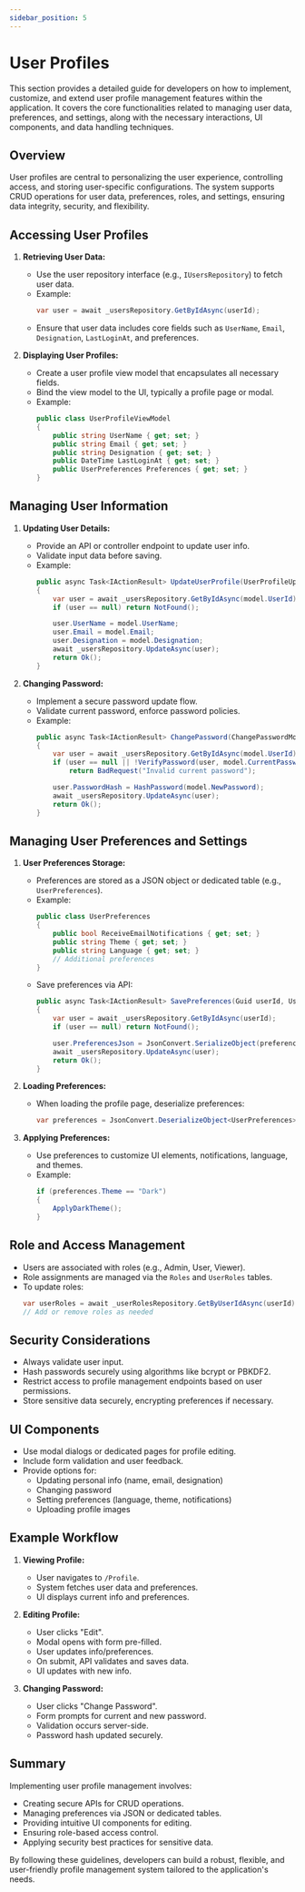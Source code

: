 ```yaml
---
sidebar_position: 5
---
```


# User Profiles

This section provides a detailed guide for developers on how to implement, customize, and extend user profile management features within the application. It covers the core functionalities related to managing user data, preferences, and settings, along with the necessary interactions, UI components, and data handling techniques.

## Overview

User profiles are central to personalizing the user experience, controlling access, and storing user-specific configurations. The system supports CRUD operations for user data, preferences, roles, and settings, ensuring data integrity, security, and flexibility.

## Accessing User Profiles

1. **Retrieving User Data:**
   - Use the user repository interface (e.g., `IUsersRepository`) to fetch user data.
   - Example:
     ```csharp
     var user = await _usersRepository.GetByIdAsync(userId);
     ```
   - Ensure that user data includes core fields such as `UserName`, `Email`, `Designation`, `LastLoginAt`, and preferences.

2. **Displaying User Profiles:**
   - Create a user profile view model that encapsulates all necessary fields.
   - Bind the view model to the UI, typically a profile page or modal.
   - Example:
     ```csharp
     public class UserProfileViewModel
     {
         public string UserName { get; set; }
         public string Email { get; set; }
         public string Designation { get; set; }
         public DateTime LastLoginAt { get; set; }
         public UserPreferences Preferences { get; set; }
     }
     ```

## Managing User Information

1. **Updating User Details:**
   - Provide an API or controller endpoint to update user info.
   - Validate input data before saving.
   - Example:
     ```csharp
     public async Task<IActionResult> UpdateUserProfile(UserProfileUpdateModel model)
     {
         var user = await _usersRepository.GetByIdAsync(model.UserId);
         if (user == null) return NotFound();

         user.UserName = model.UserName;
         user.Email = model.Email;
         user.Designation = model.Designation;
         await _usersRepository.UpdateAsync(user);
         return Ok();
     }
     ```

2. **Changing Password:**
   - Implement a secure password update flow.
   - Validate current password, enforce password policies.
   - Example:
     ```csharp
     public async Task<IActionResult> ChangePassword(ChangePasswordModel model)
     {
         var user = await _usersRepository.GetByIdAsync(model.UserId);
         if (user == null || !VerifyPassword(user, model.CurrentPassword))
             return BadRequest("Invalid current password");

         user.PasswordHash = HashPassword(model.NewPassword);
         await _usersRepository.UpdateAsync(user);
         return Ok();
     }
     ```

## Managing User Preferences and Settings

1. **User Preferences Storage:**
   - Preferences are stored as a JSON object or dedicated table (e.g., `UserPreferences`).
   - Example:
     ```csharp
     public class UserPreferences
     {
         public bool ReceiveEmailNotifications { get; set; }
         public string Theme { get; set; }
         public string Language { get; set; }
         // Additional preferences
     }
     ```
   - Save preferences via API:
     ```csharp
     public async Task<IActionResult> SavePreferences(Guid userId, UserPreferences preferences)
     {
         var user = await _usersRepository.GetByIdAsync(userId);
         if (user == null) return NotFound();

         user.PreferencesJson = JsonConvert.SerializeObject(preferences);
         await _usersRepository.UpdateAsync(user);
         return Ok();
     }
     ```

2. **Loading Preferences:**
   - When loading the profile page, deserialize preferences:
     ```csharp
     var preferences = JsonConvert.DeserializeObject<UserPreferences>(user.PreferencesJson);
     ```

3. **Applying Preferences:**
   - Use preferences to customize UI elements, notifications, language, and themes.
   - Example:
     ```csharp
     if (preferences.Theme == "Dark")
     {
         ApplyDarkTheme();
     }
     ```

## Role and Access Management

- Users are associated with roles (e.g., Admin, User, Viewer).
- Role assignments are managed via the `Roles` and `UserRoles` tables.
- To update roles:
  ```csharp
  var userRoles = await _userRolesRepository.GetByUserIdAsync(userId);
  // Add or remove roles as needed
  ```

## Security Considerations

- Always validate user input.
- Hash passwords securely using algorithms like bcrypt or PBKDF2.
- Restrict access to profile management endpoints based on user permissions.
- Store sensitive data securely, encrypting preferences if necessary.

## UI Components

- Use modal dialogs or dedicated pages for profile editing.
- Include form validation and user feedback.
- Provide options for:
  - Updating personal info (name, email, designation)
  - Changing password
  - Setting preferences (language, theme, notifications)
  - Uploading profile images

## Example Workflow

1. **Viewing Profile:**
   - User navigates to `/Profile`.
   - System fetches user data and preferences.
   - UI displays current info and preferences.

2. **Editing Profile:**
   - User clicks "Edit".
   - Modal opens with form pre-filled.
   - User updates info/preferences.
   - On submit, API validates and saves data.
   - UI updates with new info.

3. **Changing Password:**
   - User clicks "Change Password".
   - Form prompts for current and new password.
   - Validation occurs server-side.
   - Password hash updated securely.

## Summary

Implementing user profile management involves:

- Creating secure APIs for CRUD operations.
- Managing preferences via JSON or dedicated tables.
- Providing intuitive UI components for editing.
- Ensuring role-based access control.
- Applying security best practices for sensitive data.

By following these guidelines, developers can build a robust, flexible, and user-friendly profile management system tailored to the application's needs.
